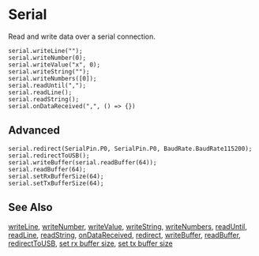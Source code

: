 # Serial

Read and write data over a serial connection.

```cards
serial.writeLine("");
serial.writeNumber(0);
serial.writeValue("x", 0);
serial.writeString("");
serial.writeNumbers([0]);
serial.readUntil(",");
serial.readLine();
serial.readString();
serial.onDataReceived(",", () => {})
```

## Advanced

```cards
serial.redirect(SerialPin.P0, SerialPin.P0, BaudRate.BaudRate115200);
serial.redirectToUSB();
serial.writeBuffer(serial.readBuffer(64));
serial.readBuffer(64);
serial.setRxBufferSize(64);
serial.setTxBufferSize(64);
```

## See Also

[writeLine](/reference/serial/write-line), [writeNumber](/reference/serial/write-number), [writeValue](/reference/serial/write-value),
[writeString](/reference/serial/write-string), 
[writeNumbers](/reference/serial/write-numbers), [readUntil](/reference/serial/read-until), [readLine](/reference/serial/read-line),
[readString](/reference/serial/read-string), [onDataReceived](/reference/serial/on-data-received),
[redirect](/reference/serial/redirect), [writeBuffer](/reference/serial/write-buffer), [readBuffer](/reference/serial/read-buffer),
[redirectToUSB](/reference/serial/redirect-to-usb),
[set rx buffer size](/reference/serial/set-rx-buffer-size),
[set tx buffer size](/reference/serial/set-tx-buffer-size)